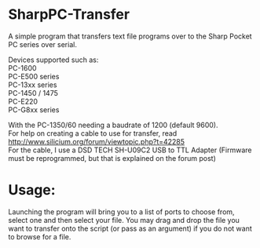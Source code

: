 # SharpPC-Transfer
A simple program that transfers text file programs over to the Sharp Pocket PC series over serial.

Devices supported such as:  
PC-1600  
PC-E500 series  
PC-13xx series  
PC-1450 / 1475  
PC-E220  
PC-G8xx series  

With the PC-1350/60 needing a baudrate of 1200 (default 9600).  
For help on creating a cable to use for transfer, read http://www.silicium.org/forum/viewtopic.php?t=42285  
For the cable, I use a DSD TECH SH-U09C2 USB to TTL Adapter (Firmware must be reprogrammed, but that is explained on the forum post)

# Usage:
Launching the program will bring you to a list of ports to choose from, select one and then select your file.
You may drag and drop the file you want to transfer onto the script (or pass as an argument) if you do not want to browse for a file.
